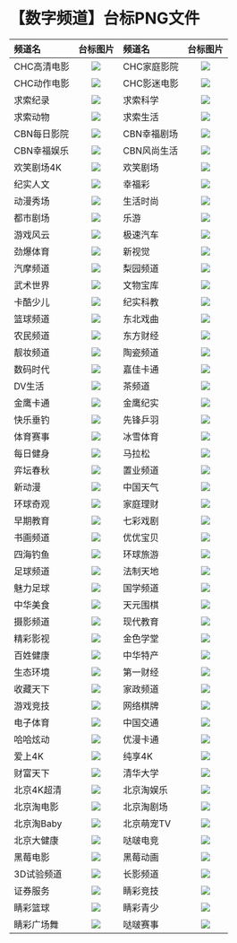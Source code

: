 # 【数字频道】台标PNG文件
|频道名|台标图片|频道名|台标图片|
|:---|:---:|:---|:---:|
|CHC高清电影|<img src="https://raw.githubusercontent.com/love599/TVlogo/main/logo/数字/CHC高清电影.png">|CHC家庭影院|<img src="https://raw.githubusercontent.com/love599/TVlogo/main/logo/数字/CHC家庭影院.png">|
|CHC动作电影|<img src="https://raw.githubusercontent.com/love599/TVlogo/main/logo/数字/CHC动作电影.png">|CHC影迷电影|<img src="https://raw.githubusercontent.com/love599/TVlogo/main/logo/数字/CHC影迷电影.png">|
|求索纪录|<img src="https://raw.githubusercontent.com/love599/TVlogo/main/logo/数字/求索纪录.png">|求索科学|<img src="https://raw.githubusercontent.com/love599/TVlogo/main/logo/数字/求索科学.png">|
|求索动物|<img src="https://raw.githubusercontent.com/love599/TVlogo/main/logo/数字/求索动物.png">|求索生活|<img src="https://raw.githubusercontent.com/love599/TVlogo/main/logo/数字/求索生活.png">|
|CBN每日影院|<img src="https://raw.githubusercontent.com/love599/TVlogo/main/logo/数字/CBN每日影院.png">|CBN幸福剧场|<img src="https://raw.githubusercontent.com/love599/TVlogo/main/logo/数字/CBN幸福剧场.png">|
|CBN幸福娱乐|<img src="https://raw.githubusercontent.com/love599/TVlogo/main/logo/数字/CBN幸福娱乐.png">|CBN风尚生活|<img src="https://raw.githubusercontent.com/love599/TVlogo/main/logo/数字/CBN风尚生活.png">|
|欢笑剧场4K|<img src="https://raw.githubusercontent.com/love599/TVlogo/main/logo/数字/欢笑剧场4K.png">|欢笑剧场|<img src="https://raw.githubusercontent.com/love599/TVlogo/main/logo/数字/欢笑剧场.png">|
|纪实人文|<img src="https://raw.githubusercontent.com/love599/TVlogo/main/logo/数字/纪实人文.png">|幸福彩|<img src="https://raw.githubusercontent.com/love599/TVlogo/main/logo/数字/幸福彩.png">|
|动漫秀场|<img src="https://raw.githubusercontent.com/love599/TVlogo/main/logo/数字/动漫秀场.png">|生活时尚|<img src="https://raw.githubusercontent.com/love599/TVlogo/main/logo/数字/生活时尚.png">|
|都市剧场|<img src="https://raw.githubusercontent.com/love599/TVlogo/main/logo/数字/都市剧场.png">|乐游|<img src="https://raw.githubusercontent.com/love599/TVlogo/main/logo/数字/乐游.png">|
|游戏风云|<img src="https://raw.githubusercontent.com/love599/TVlogo/main/logo/数字/游戏风云.png">|极速汽车|<img src="https://raw.githubusercontent.com/love599/TVlogo/main/logo/数字/极速汽车.png">|
|劲爆体育|<img src="https://raw.githubusercontent.com/love599/TVlogo/main/logo/数字/劲爆体育.png">|新视觉|<img src="https://raw.githubusercontent.com/love599/TVlogo/main/logo/数字/新视觉.png">|
|汽摩频道|<img src="https://raw.githubusercontent.com/love599/TVlogo/main/logo/数字/汽摩频道.png">|梨园频道|<img src="https://raw.githubusercontent.com/love599/TVlogo/main/logo/数字/梨园频道.png">|
|武术世界|<img src="https://raw.githubusercontent.com/love599/TVlogo/main/logo/数字/武术世界.png">|文物宝库|<img src="https://raw.githubusercontent.com/love599/TVlogo/main/logo/数字/文物宝库.png">|
|卡酷少儿|<img src="https://raw.githubusercontent.com/love599/TVlogo/main/logo/数字/卡酷少儿.png">|纪实科教|<img src="https://raw.githubusercontent.com/love599/TVlogo/main/logo/数字/纪实科教.png">|
|篮球频道|<img src="https://raw.githubusercontent.com/love599/TVlogo/main/logo/数字/篮球频道.png">|东北戏曲|<img src="https://raw.githubusercontent.com/love599/TVlogo/main/logo/数字/东北戏曲.png">|
|农民频道|<img src="https://raw.githubusercontent.com/love599/TVlogo/main/logo/数字/农民频道.png">|东方财经|<img src="https://raw.githubusercontent.com/love599/TVlogo/main/logo/数字/东方财经.png">|
|靓妆频道|<img src="https://raw.githubusercontent.com/love599/TVlogo/main/logo/数字/靓妆频道.png">|陶瓷频道|<img src="https://raw.githubusercontent.com/love599/TVlogo/main/logo/数字/陶瓷频道.png">|
|数码时代|<img src="https://raw.githubusercontent.com/love599/TVlogo/main/logo/数字/数码时代.png">|嘉佳卡通|<img src="https://raw.githubusercontent.com/love599/TVlogo/main/logo/数字/嘉佳卡通.png">|
|DV生活|<img src="https://raw.githubusercontent.com/love599/TVlogo/main/logo/数字/DV生活.png">|茶频道|<img src="https://raw.githubusercontent.com/love599/TVlogo/main/logo/数字/茶频道.png">|
|金鹰卡通|<img src="https://raw.githubusercontent.com/love599/TVlogo/main/logo/数字/金鹰卡通.png">|金鹰纪实|<img src="https://raw.githubusercontent.com/love599/TVlogo/main/logo/数字/金鹰纪实.png">|
|快乐垂钓|<img src="https://raw.githubusercontent.com/love599/TVlogo/main/logo/数字/快乐垂钓.png">|先锋乒羽|<img src="https://raw.githubusercontent.com/love599/TVlogo/main/logo/数字/先锋乒羽.png">|
|体育赛事|<img src="https://raw.githubusercontent.com/love599/TVlogo/main/logo/数字/体育赛事.png">|冰雪体育|<img src="https://raw.githubusercontent.com/love599/TVlogo/main/logo/数字/冰雪体育.png">|
|每日健身|<img src="https://raw.githubusercontent.com/love599/TVlogo/main/logo/数字/每日健身.png">|马拉松|<img src="https://raw.githubusercontent.com/love599/TVlogo/main/logo/数字/马拉松.png">|
|弈坛春秋|<img src="https://raw.githubusercontent.com/love599/TVlogo/main/logo/数字/弈坛春秋.png">|置业频道|<img src="https://raw.githubusercontent.com/love599/TVlogo/main/logo/数字/置业频道.png">|
|新动漫|<img src="https://raw.githubusercontent.com/love599/TVlogo/main/logo/数字/新动漫.png">|中国天气|<img src="https://raw.githubusercontent.com/love599/TVlogo/main/logo/数字/中国天气.png">|
|环球奇观|<img src="https://raw.githubusercontent.com/love599/TVlogo/main/logo/数字/环球奇观.png">|家庭理财|<img src="https://raw.githubusercontent.com/love599/TVlogo/main/logo/数字/家庭理财.png">|
|早期教育|<img src="https://raw.githubusercontent.com/love599/TVlogo/main/logo/数字/早期教育.png">|七彩戏剧|<img src="https://raw.githubusercontent.com/love599/TVlogo/main/logo/数字/七彩戏剧.png">|
|书画频道|<img src="https://raw.githubusercontent.com/love599/TVlogo/main/logo/数字/书画频道.png">|优优宝贝|<img src="https://raw.githubusercontent.com/love599/TVlogo/main/logo/数字/优优宝贝.png">|
|四海钓鱼|<img src="https://raw.githubusercontent.com/love599/TVlogo/main/logo/数字/四海钓鱼.png">|环球旅游|<img src="https://raw.githubusercontent.com/love599/TVlogo/main/logo/数字/环球旅游.png">|
|足球频道|<img src="https://raw.githubusercontent.com/love599/TVlogo/main/logo/数字/足球频道.png">|法制天地|<img src="https://raw.githubusercontent.com/love599/TVlogo/main/logo/数字/法制天地.png">|
|魅力足球|<img src="https://raw.githubusercontent.com/love599/TVlogo/main/logo/数字/魅力足球.png">|国学频道|<img src="https://raw.githubusercontent.com/love599/TVlogo/main/logo/数字/国学频道.png">|
|中华美食|<img src="https://raw.githubusercontent.com/love599/TVlogo/main/logo/数字/中华美食.png">|天元围棋|<img src="https://raw.githubusercontent.com/love599/TVlogo/main/logo/数字/天元围棋.png">|
|摄影频道|<img src="https://raw.githubusercontent.com/love599/TVlogo/main/logo/数字/摄影频道.png">|现代教育|<img src="https://raw.githubusercontent.com/love599/TVlogo/main/logo/数字/现代教育.png">|
|精彩影视|<img src="https://raw.githubusercontent.com/love599/TVlogo/main/logo/数字/精彩影视.png">|金色学堂|<img src="https://raw.githubusercontent.com/love599/TVlogo/main/logo/数字/金色学堂.png">|
|百姓健康|<img src="https://raw.githubusercontent.com/love599/TVlogo/main/logo/数字/百姓健康.png">|中华特产|<img src="https://raw.githubusercontent.com/love599/TVlogo/main/logo/数字/中华特产.png">|
|生态环境|<img src="https://raw.githubusercontent.com/love599/TVlogo/main/logo/数字/生态环境.png">|第一财经|<img src="https://raw.githubusercontent.com/love599/TVlogo/main/logo/数字/第一财经.png">|
|收藏天下|<img src="https://raw.githubusercontent.com/love599/TVlogo/main/logo/数字/收藏天下.png">|家政频道|<img src="https://raw.githubusercontent.com/love599/TVlogo/main/logo/数字/家政频道.png">|
|游戏竞技|<img src="https://raw.githubusercontent.com/love599/TVlogo/main/logo/数字/游戏竞技.png">|网络棋牌|<img src="https://raw.githubusercontent.com/love599/TVlogo/main/logo/数字/网络棋牌.png">|
|电子体育|<img src="https://raw.githubusercontent.com/love599/TVlogo/main/logo/数字/电子体育.png">|中国交通|<img src="https://raw.githubusercontent.com/love599/TVlogo/main/logo/数字/中国交通.png">|
|哈哈炫动|<img src="https://raw.githubusercontent.com/love599/TVlogo/main/logo/数字/哈哈炫动.png">|优漫卡通|<img src="https://raw.githubusercontent.com/love599/TVlogo/main/logo/数字/优漫卡通.png">|
|爱上4K|<img src="https://raw.githubusercontent.com/love599/TVlogo/main/logo/数字/爱上4K.png">|纯享4K|<img src="https://raw.githubusercontent.com/love599/TVlogo/main/logo/数字/纯享4K.png">|
|财富天下|<img src="https://raw.githubusercontent.com/love599/TVlogo/main/logo/数字/财富天下.png">|清华大学|<img src="https://raw.githubusercontent.com/love599/TVlogo/main/logo/数字/清华大学.png">|
|北京4K超清|<img src="https://raw.githubusercontent.com/love599/TVlogo/main/logo/数字/北京4K超清.png">|北京淘娱乐|<img src="https://raw.githubusercontent.com/love599/TVlogo/main/logo/数字/北京淘娱乐.png">|
|北京淘电影|<img src="https://raw.githubusercontent.com/love599/TVlogo/main/logo/数字/北京淘电影.png">|北京淘剧场|<img src="https://raw.githubusercontent.com/love599/TVlogo/main/logo/数字/北京淘剧场.png">|
|北京淘Baby|<img src="https://raw.githubusercontent.com/love599/TVlogo/main/logo/数字/北京淘Baby.png">|北京萌宠TV|<img src="https://raw.githubusercontent.com/love599/TVlogo/main/logo/数字/北京萌宠TV.png">|
|北京大健康|<img src="https://raw.githubusercontent.com/love599/TVlogo/main/logo/数字/北京大健康.png">|哒啵电竞|<img src="https://raw.githubusercontent.com/love599/TVlogo/main/logo/数字/哒啵电竞.png">|
|黑莓电影|<img src="https://raw.githubusercontent.com/love599/TVlogo/main/logo/数字/黑莓电影.png">|黑莓动画|<img src="https://raw.githubusercontent.com/love599/TVlogo/main/logo/数字/黑莓动画.png">|
|3D试验频道|<img src="https://raw.githubusercontent.com/love599/TVlogo/main/logo/数字/3D试验频道.png">|长影频道|<img src="https://raw.githubusercontent.com/love599/TVlogo/main/logo/数字/长影频道.png">|
|证券服务|<img src="https://raw.githubusercontent.com/love599/TVlogo/main/logo/数字/证券服务.png">|睛彩竞技|<img src="https://raw.githubusercontent.com/love599/TVlogo/main/logo/数字/睛彩竞技.png">|
|睛彩篮球|<img src="https://raw.githubusercontent.com/love599/TVlogo/main/logo/数字/睛彩篮球.png">|睛彩青少|<img src="https://raw.githubusercontent.com/love599/TVlogo/main/logo/数字/睛彩青少.png">|
|睛彩广场舞|<img src="https://raw.githubusercontent.com/love599/TVlogo/main/logo/数字/睛彩广场舞.png">|哒啵赛事|<img src="https://raw.githubusercontent.com/love599/TVlogo/main/logo/数字/哒啵赛事.png">|






